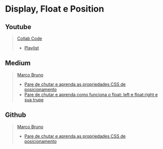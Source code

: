 # Display, Float e Position

## Youtube
>[Collab Code](https://www.youtube.com/channel/UCVheRLgrk7bOAByaQ0IVolg)  
> - [Playlist](https://www.youtube.com/playlist?list=PLirko8T4cEmx5eBb1-9j6T6Gl4aBtZ_5x)

## Medium
>[Marco Bruno](https://medium.com/@marcobrunobr)  
> - [Pare de chutar e aprenda as propriedades CSS de posicionamento](https://medium.com/collabcode/pare-de-chutar-e-aprenda-as-propriedades-css-de-posicionamento-603154655121)
> - [Pare de chutar e aprenda como funciona o float: left e float:right e sua trupe](https://medium.com/collabcode/pare-de-chutar-e-aprenda-como-funciona-o-float-left-e-float-right-e-sua-trupe-a4f4161114c7)

## Github
>[Marco Bruno](https://github.com/MarcoBrunoBR)  
> - [Pare de chutar e aprenda as propriedades CSS de posicionamento](https://github.com/MarcoBrunoBR/pare-de-chutar-e-aprenda-as-propriedades-CSS-de-alinhamento)
